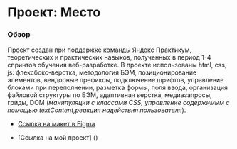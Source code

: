 # Проект: Место

### Обзор

Проект создан при поддержке команды Яндекс Практикум, теоретических и практических навыков, полученных в период 1-4 спринтов обучения веб-разработке. В проекте использованы html, css, js: флексбокс-верстка, методология БЭМ, позиционирование элементов, вендорные префиксы, подключение шрифтов, управление блоками при переполнении, разметка формы, поля ввода, организация файловой структуры по БЭМ, адаптивная верстка, медиазапросы, гриды, DOM (*манипуляции с классами CSS, управление содержимым с помощью textContent,реакция надействия пользователя*).


* [Ссылка на макет в Figma](https://www.figma.com/file/2cn9N9jSkmxD84oJik7xL7/JavaScript.-Sprint-4?node-id=0%3A1)

* [Ссылка на мой проект] ()




